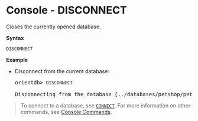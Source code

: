 
# Console - DISCONNECT

Closes the currently opened database.

**Syntax**

```
DISCONNECT
```

**Example**

- Disconnect from the current database:

  <pre>
  orientdb> <code class='lang-sql userinput'>DISCONNECT</code>

  Disconnecting from the database [../databases/petshop/petshop]...OK
  </pre>

>To connect to a database, see [`CONNECT`](Console-Command-Connect.md).  For more information on other commands, see [Console Commands](Console-Commands.md).
